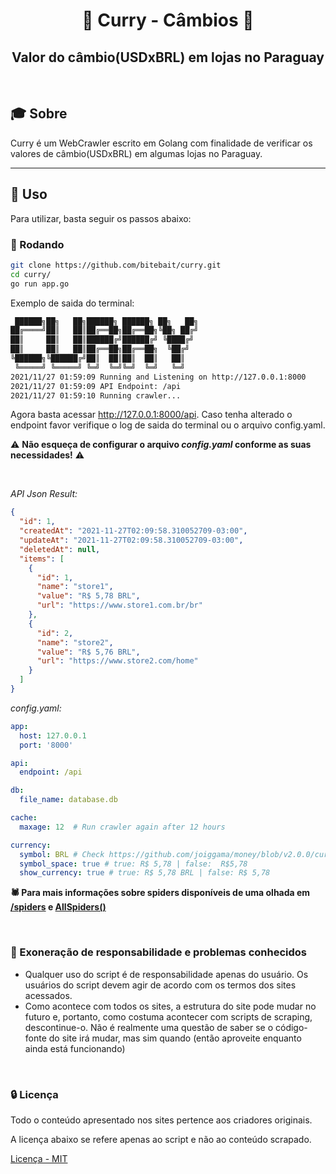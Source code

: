 # <div align="center">🍛 Curry - Câmbios 🍛</div>
## <div align="center">Valor do câmbio(USDxBRL) em lojas no Paraguay</div>
<br>

## 🎓 Sobre

Curry é um WebCrawler escrito em Golang com finalidade de verificar os valores de câmbio(USDxBRL) 
em algumas lojas no Paraguay.

* * *

## 📌 Uso

Para utilizar, basta seguir os passos abaixo:


### 📜 Rodando


```sh
git clone https://github.com/bitebait/curry.git
cd curry/
go run app.go
```

Exemplo de saida do terminal:

```sh
 ██████╗██╗   ██╗██████╗ ██████╗ ██╗   ██╗
██╔════╝██║   ██║██╔══██╗██╔══██╗╚██╗ ██╔╝
██║     ██║   ██║██████╔╝██████╔╝ ╚████╔╝ 
██║     ██║   ██║██╔══██╗██╔══██╗  ╚██╔╝  
╚██████╗╚██████╔╝██║  ██║██║  ██║   ██║   
 ╚═════╝ ╚═════╝ ╚═╝  ╚═╝╚═╝  ╚═╝   ╚═╝   
2021/11/27 01:59:09 Running and Listening on http://127.0.0.1:8000
2021/11/27 01:59:09 API Endpoint: /api
2021/11/27 01:59:10 Running crawler...

```

Agora basta acessar http://127.0.0.1:8000/api. 
Caso tenha alterado o endpoint favor verifique o log de saida do terminal ou o arquivo config.yaml.

⚠️️ **Não esqueça de configurar o arquivo *config.yaml* conforme as suas necessidades!** ⚠️

<br>

*API Json Result:*
```json
{
  "id": 1,
  "createdAt": "2021-11-27T02:09:58.310052709-03:00",
  "updateAt": "2021-11-27T02:09:58.310052709-03:00",
  "deletedAt": null,
  "items": [
    {
      "id": 1,
      "name": "store1",
      "value": "R$ 5,78 BRL",
      "url": "https://www.store1.com.br/br"
    },
    {
      "id": 2,
      "name": "store2",
      "value": "R$ 5,76 BRL",
      "url": "https://www.store2.com/home"
    }
  ]
}
```

*config.yaml:*
```yaml
app:
  host: 127.0.0.1
  port: '8000'

api:
  endpoint: /api

db:
  file_name: database.db

cache:
  maxage: 12  # Run crawler again after 12 hours

currency:
  symbol: BRL # Check https://github.com/joiggama/money/blob/v2.0.0/currencies.go
  symbol_space: true # true: R$ 5,78 | false:  R$5,78
  show_currency: true # true: R$ 5,78 BRL | false: R$ 5,78
```

**🕷️ Para mais informações sobre spiders disponíveis de uma olhada em
[/spiders](https://github.com/bitebait/curry/tree/master/crawler/spiders) e
[AllSpiders()](https://github.com/bitebait/curry/blob/master/crawler/spiders/spiders.go)**

<br>

### 📄 Exoneração de responsabilidade e problemas conhecidos

- Qualquer uso do script é de responsabilidade apenas do usuário. Os usuários do script devem agir de acordo com os
  termos dos sites acessados.
- Como acontece com todos os sites, a estrutura do site pode mudar no futuro e, portanto, como costuma acontecer com
  scripts de scraping, descontinue-o. Não é realmente uma questão de saber se o código-fonte do site irá mudar, mas sim
  quando (então aproveite enquanto ainda está funcionando)

<br>

### 🔒 Licença

Todo o conteúdo apresentado nos sites pertence aos criadores originais.

A licença abaixo se refere apenas ao script e não ao conteúdo scrapado.

[Licença - MIT](https://github.com/bitebait/curry/blob/master/LICENSE)
